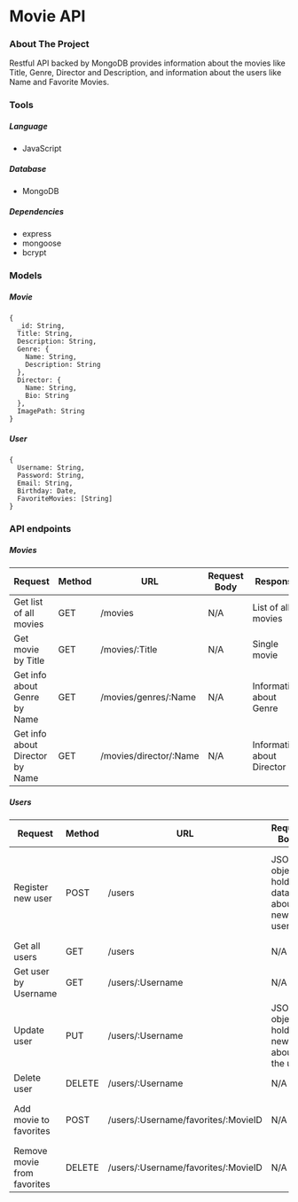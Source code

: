 # Movie API

### About The Project
Restful API backed by MongoDB provides information about the movies like Title, Genre, Director and Description,
and information about the users like Name and Favorite Movies.
 
### Tools
##### Language
- JavaScript
##### Database
- MongoDB
##### Dependencies
- express
- mongoose
- bcrypt

### Models

##### Movie
```
{
  _id: String,
  Title: String,
  Description: String,
  Genre: {
    Name: String,
    Description: String
  },
  Director: {
    Name: String,
    Bio: String
  },
  ImagePath: String
}
```

##### User
```
{
  Username: String,
  Password: String,
  Email: String,
  Birthday: Date,
  FavoriteMovies: [String]
}
```

### API endpoints

##### Movies
|Request|Method|URL|Request Body|Response|
|-|-|-|-|-|
|Get list of all movies|GET|/movies|N/A|List of all movies|
|Get movie by Title|GET|/movies/:Title|N/A|Single movie|
|Get info about Genre by Name|GET|/movies/genres/:Name|N/A|Information about Genre|
|Get info about Director by Name|GET|/movies/director/:Name|N/A|Information about Director|

##### Users
|Request|Method|URL|Request Body|Response|
|-|-|-|-|-|
|Register new user|POST|/users|JSON object holding data about new user|JSON object holding data about newly registered user|
|Get all users|GET|/users|N/A|List of all users|
|Get user by Username|GET|/users/:Username|N/A|Single user|
|Update user|PUT|/users/:Username|JSON object holding new info about the user|JSON object with updated user info|
|Delete user|DELETE|/users/:Username|N/A|Status message|
|Add movie to favorites|POST|/users/:Username/favorites/:MovieID|N/A|Updated list of favorite movies|
|Remove movie from favorites|DELETE|/users/:Username/favorites/:MovieID|N/A|Updated list of favorite movies|
